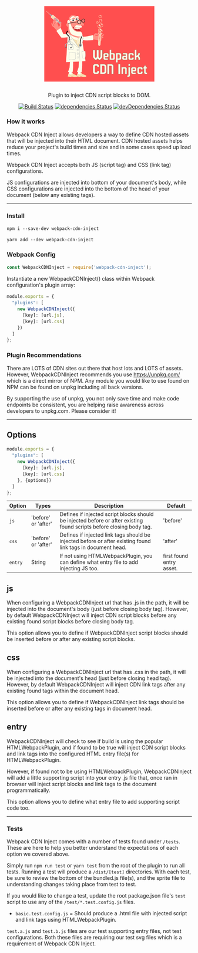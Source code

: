 <div align="center">
  <img src="/assets/logo.png" width="300" />
  <p style="margin-top: 25px;">Plugin to inject CDN script blocks to DOM.</p>

[![Build Status](https://travis-ci.com/drolsen/webpack-svg-spritely.svg?branch=master)](https://travis-ci.com/drolsen/webpack-svg-spritely)
[![dependencies Status](https://david-dm.org/drolsen/webpack-svg-spritely/status.svg)](https://david-dm.org/drolsen/webpack-svg-spritely)
[![devDependencies Status](https://david-dm.org/drolsen/webpack-svg-spritely/dev-status.svg)](https://david-dm.org/drolsen/webpack-svg-spritely?type=dev)
</div>

### How it works
Webpack CDN Inject allows developers a way to define CDN hosted assets that will be injected into their HTML document. CDN hosted assets helps reduce your project's build times and size and in some cases speed up load times.

Webpack CDN Inject accepts both JS (script tag) and CSS (link tag) configurations.

JS configurations are injected into bottom of your document's body, while CSS configurations are  injected into the bottom of the head of your document (below any existing tags).

---
### Install
```
npm i --save-dev webpack-cdn-inject
```
```
yarn add --dev webpack-cdn-inject
```

### Webpack Config
```js
const WebpackCDNInject = require('webpack-cdn-inject');
```
Instantiate a new WebpackCDNInject() class within Webpack configuration's plugin array:
```js
module.exports = {
  "plugins": [
    new WebpackCDNInject({
      [key]: [url.js],
      [key]: [url.css]
    })
  ]
};
```

### Plugin Recommendations
There are LOTS of CDN sites out there that host lots and LOTS of assets.
However, WebpackCDNInject recommends you use https://unpkg.com/ which is a direct mirror of NPM.
Any module you would like to use found on NPM can be found on unpkg including all back versions.

By supporting the use of unpkg, you not only save time and make code endpoints be consistent, you are helping raise awareness across developers to unpkg.com. Please consider it!

---

## Options

```js
module.exports = {
  "plugins": [
    new WebpackCDNInject({
      [key]: [url.js],
      [key]: [url.css]
    }, {options})
  ]
};
```

Option | Types | Description | Default
--- | --- | --- | ---
`js` | 'before' or 'after' | Defines if injected script blocks should be injected before or after existing found scripts before closing body tag. | 'before'
`css` | 'before' or 'after' | Defines if injected link tags should be injected before or after existing found link tags in document head. | 'after'
`entry` | String | If not using HTMLWebpackPlugin, you can define what entry file to add injecting JS too. | first found entry asset.


## js
When configuring a WebpackCDNInject url that has .js in the path, it will be injected into the document's body (just before closing body tag). However, by default WebpackCDNInject will inject CDN script blocks before any existing found script blocks before closing body tag.

This option allows you to define if WebpackCDNInject script blocks should be inserted before or after any existing script blocks.

## css
When configuring a WebpackCDNInject url that has .css in the path, it will be injected into the document's head (just before closing head tag). However, by default WebpackCDNInject will inject CDN link tags after any existing found tags within the document head.

This option allows you to define if WebpackCDNInject link tags should be inserted before or after any existing tags in document head.

## entry
WebpackCDNInject will check to see if build is using the popular HTMLWebpackPlugin, and if found to be true will inject CDN script blocks and link tags into the configured HTML entry file(s) for HTMLWebpackPlugin.

However, if found not to be using HTMLWebpackPlugin, WebpackCDNInject will add a little supporting script into your entry .js file that, once ran in browser will inject script blocks and link tags to the document programmatically.

This option allows you to define what entry file to add supporting script code too. 

---

### Tests

Webpack CDN Inject comes with a number of tests found under `/tests`.
These are here to help you better understand the expectations of each option we covered above.

Simply run `npm run test` or `yarn test` from the root of the plugin to run all tests. Running a test will produce a `/dist/[test]` directories. With each test, be sure to review the bottom of the bundled.js file(s), and the sprite file to understanding changes taking place from test to test.

If you would like to change a test, update the root package.json file's `test` script to use any of the `/test/*.test.config.js` files.

- `basic.test.config.js` = Should produce a .html file with injected script and link tags using HTMLWebpackPlugin.

`test.a.js` and `test.b.js` files are our test supporting entry files, not test configurations. Both these files are requiring our test svg files which is a requirement of Webpack CDN Inject.